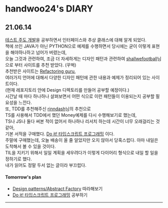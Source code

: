 # handwoo24's DIARY

## 21.06.14

 [테스트 주도 개발](http://www.kyobobook.co.kr/product/detailViewKor.laf?mallGb=KOR&ejkGb=KOR&barcode=9788966261024)을 공부하면서 인터페이스와 추상 클래스에 대해 알게 되었다.    
 책에 쓰인 JAVA가 아닌 PYTHON으로 예제를 수행하면서 당시에는 굳이 이렇게 표현을 해야하나하고 넘어가 버렸는데,    
 오늘 그것과 관련하여, 조금 더 자세하게는 디자인 패턴과 관련하여 [shallwefootball](https://github.com/shallwefootball)님으로 부터 사이트를 추천 받았다. (꾸벅)    
 추천받은 사이트는 [Refactoring guru](https://refactoring.guru/),    
 여러가지 언어에 대해서 다양한 디자인 패턴에 관한 내용과 예제가 정리되어 있는 사이트이다.   
 (현재 레포지토리 안에 Design 디렉토리를 만들어 공부할 예정이다.)   
 시간날 때 마다 하나하나 살펴보면서 어떤 식으로 이런 패턴들이 이용되는지 공부할 필요성을 느낀다.   
 또, TDD를 추천해주신 [rinndash](https://github.com/rinndash)님의 추천으로    
 TS를 사용해서 TDD에서 했던 Money예제를 다시 수행해보기로 했는데,    
 TS나 JS나 둘다 써본 적이 없어서 하나하나 리서치 하는데 시간이 너무 오래걸리는 것 같아,   
 기본 서적을 구매했다. [Do it! 타입스크립트 프로그래밍](http://www.kyobobook.co.kr/product/detailViewKor.laf?ejkGb=KOR&mallGb=KOR&barcode=9791163031482) 이다.    
 주말에 구매했는데, 오늘 배송이 올 줄 알았지만 오지 않아서 당혹스럽다. 아마 내일은 도착해서 볼 수 있을 것이다.   
 TIL을 지키기 위해서 일일 계획을 세우려다가 이렇게 다이어리 형식으로 내일 할 일을 정하기로 했다.   
 내가 읽어도 정말 두서 없는 글이라 부끄럽다.   
 
 #### Tomorrow's plan
 
  -  [Design patterns/Abstract Factory](https://refactoring.guru/design-patterns/abstract-factory) 따라해보기
  -  [Do it! 타입스크립트 프로그래밍](http://www.kyobobook.co.kr/product/detailViewKor.laf?ejkGb=KOR&mallGb=KOR&barcode=9791163031482) 공부하기
---
 
 

